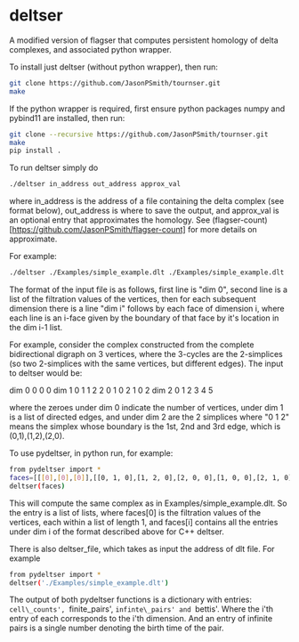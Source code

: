 # deltser
A modified version of flagser that computes persistent homology of delta complexes, and associated python wrapper.

To install just deltser (without python wrapper), then run:
```sh
git clone https://github.com/JasonPSmith/tournser.git
make
```

If the python wrapper is required, first ensure python packages numpy and pybind11 are installed, then run:
```sh
git clone --recursive https://github.com/JasonPSmith/tournser.git
make
pip install .
``` 

To run deltser simply do
```sh
./deltser in_address out_address approx_val
```
where in_address is the address of a file containing the delta complex (see format below), out_address is where to save the output, and approx_val is an optional entry that approximates the homology. See (flagser-count)[https://github.com/JasonPSmith/flagser-count] for more details on approximate.

For example:
```sh
./deltser ./Examples/simple_example.dlt ./Examples/simple_example.dlt
```

The format of the input file is as follows, first line is "dim 0", second line is a list of the filtration values of the vertices, then for each subsequent dimension there is a line "dim i" follows by each face of dimension i, where each line is an i-face given by the boundary of that face by it's location in the dim i-1 list. 

For example, consider the complex constructed from the complete bidirectional digraph on 3 vertices, where the 3-cycles are the 2-simplices (so two 2-simplices with the same vertices, but different edges). The input to deltser would be:

dim 0
0 0 0
dim 1
0 1
1 2
2 0
1 0
2 1
0 2
dim 2
0 1 2
3 4 5

where the zeroes under dim 0 indicate the number of vertices, under dim 1 is a list of directed edges, and under dim 2 are the 2 simplices where "0 1 2" means the simplex whose boundary is the 1st, 2nd and 3rd edge, which is (0,1),(1,2),(2,0).


To use pydeltser, in python run, for example:
```sh
from pydeltser import *
faces=[[[0],[0],[0]],[[0, 1, 0],[1, 2, 0],[2, 0, 0],[1, 0, 0],[2, 1, 0],[0, 2, 0]],[[0, 1, 2, 0],[3, 4, 5, 0]]]
deltser(faces)
```
This will compute the same complex as in Examples/simple_example.dlt. So the entry is a list of lists, where faces[0] is the filtration values of the vertices, each within a list of length 1, and faces[i] contains all the entries under dim i of the format described above for C++ deltser.

There is also deltser_file, which takes as input the address of dlt file. For example
```sh
from pydeltser import *
deltser('./Examples/simple_example.dlt')
```

The output of both pydeltser functions is a dictionary with entries: `cell\_counts', `finite\_pairs', `infinte\_pairs' and `bettis'. Where the i'th entry of each corresponds to the i'th dimension. And an entry of infinite pairs is a single number denoting the birth time of the pair.
